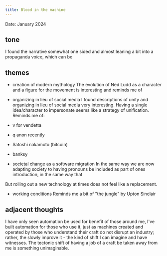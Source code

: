```yaml
---
title: Blood in the machine
---
```

Date: January 2024

## tone
I found the narrative somewhat one sided and almost leaning a bit into a propaganda voice, which can be 
## themes 
- creation of modern mythology
The evolution of Ned Ludd as a character and a figure for the movement is interesting and reminds me of 

- organizing in lieu of social media 
I found descriptions of unity and organizing in lieu of social media very interesting. Having a single idea/character to impersonate seems like a strategy of unification. Reminds me of:
- v for vendetta 
- q anon recently 
- Satoshi nakamoto (bitcoin)
- banksy


- societal change as a software migration 
In the same way we are now adapting society to having pronouns be included as part of ones introduction, in the same way that 

But rolling out a new technology at times does not feel like a replacement. 

- working conditions 
Reminds me a bit of "the jungle" by Upton Sinclair 
## adjacent thoughts 
I have only seen automation be used for benefit of those around me, I've built automation for those who use it, just as machines created and operated by those who understand their craft do not disrupt an industry; rather, the slowly improve it - the kind of shift I can imagine and have witnesses.
The tectonic shift of having a job of a craft be taken away from me is something unimaginable. 
